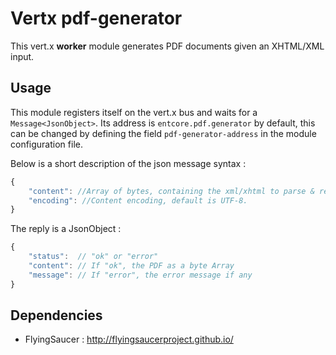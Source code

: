 # Vertx pdf-generator

This vert.x **worker** module generates PDF documents given an XHTML/XML input.

## Usage

This module registers itself on the vert.x bus and waits for a `Message<JsonObject>`.
Its address is `entcore.pdf.generator` by default, this can be changed by defining the field `pdf-generator-address` in the module configuration file.

Below is a short description of the json message syntax :

```javascript
{
    "content": //Array of bytes, containing the xml/xhtml to parse & render.
    "encoding": //Content encoding, default is UTF-8.
}
```

The reply is a JsonObject :

```javascript
{
	"status":  // "ok" or "error"
	"content": // If "ok", the PDF as a byte Array
	"message": // If "error", the error message if any
}
```

## Dependencies

- FlyingSaucer : http://flyingsaucerproject.github.io/
